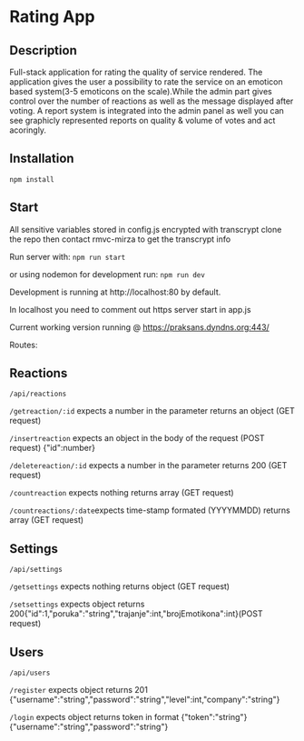 # Rating App

## Description

Full-stack application for rating the quality of service rendered. The application gives the user a possibility to rate the service on an emoticon based system(3-5 emoticons on the scale).While the admin part gives control over the number of reactions as well as the message displayed after voting. A report system is integrated into the admin panel as well you can see graphicly represented reports on quality & volume of votes and act acoringly.

## Installation
`npm install`

## Start

All sensitive variables stored in config.js encrypted with transcrypt clone the repo then contact rmvc-mirza to get the transcrypt info

Run server with:
`npm run start`

or using nodemon for development run:
`npm run dev`

Development is running at http://localhost:80 by default.

In localhost you need to comment out https server start in app.js

Current working version running @ https://praksans.dyndns.org:443/

Routes:
## Reactions
`/api/reactions`

`/getreaction/:id` expects a number in the parameter returns an object (GET request)

`/insertreaction`  expects an object in the body of the request (POST request) {"id":number}

`/deletereaction/:id` expects a number in the parameter returns 200 (GET request)

`/countreaction` expects nothing returns array (GET request)

`/countreactions/:date`expects time-stamp formated (YYYYMMDD) returns array (GET request)

## Settings 
`/api/settings`

`/getsettings` expects nothing returns object (GET request)

`/setsettings` expects object returns 200{"id":1,"poruka":"string","trajanje":int,"brojEmotikona":int}(POST request)

## Users
`/api/users`

`/register` expects object returns 201 {"username":"string","password":"string","level":int,"company":"string"}

`/login` expects object returns token in format {"token":"string"} {"username":"string","password":"string"}



